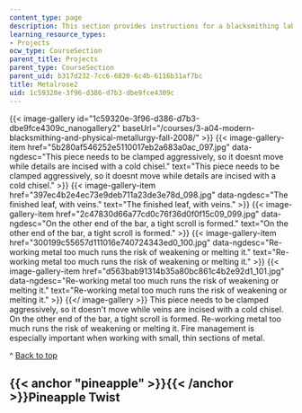 ```yaml
---
content_type: page
description: This section provides instructions for a blacksmithing lab project.
learning_resource_types:
- Projects
ocw_type: CourseSection
parent_title: Projects
parent_type: CourseSection
parent_uid: b317d232-7cc6-6820-6c4b-6116b31af7bc
title: Metalrose2
uid: 1c59320e-3f96-d386-d7b3-dbe9fce4309c
---
```


{{< image-gallery id="1c59320e-3f96-d386-d7b3-dbe9fce4309c_nanogallery2" baseUrl="/courses/3-a04-modern-blacksmithing-and-physical-metallurgy-fall-2008/" >}}
{{< image-gallery-item href="5b280af546252e5110017eb2a683a0ac_097.jpg" data-ngdesc="This piece needs to be clamped aggressively, so it doesnt move while details are incised with a cold chisel." text="This piece needs to be clamped aggressively, so it doesnt move while details are incised with a cold chisel." >}}
{{< image-gallery-item href="397ec4b2e4ec73e9deb711a23de3e78d_098.jpg" data-ngdesc="The finished leaf, with veins." text="The finished leaf, with veins." >}}
{{< image-gallery-item href="2c47830d66a77cd0c76f36d0f0f15c09_099.jpg" data-ngdesc="On the other end of the bar, a tight scroll is formed." text="On the other end of the bar, a tight scroll is formed." >}}
{{< image-gallery-item href="300199c55657d111016e740724343ed0_100.jpg" data-ngdesc="Re-working metal too much runs the risk of weakening or melting it." text="Re-working metal too much runs the risk of weakening or melting it." >}}
{{< image-gallery-item href="d563bab91314b35a80bc861c4b2e92d1_101.jpg" data-ngdesc="Re-working metal too much runs the risk of weakening or melting it." text="Re-working metal too much runs the risk of weakening or melting it." >}}
{{</ image-gallery >}}
This piece needs to be clamped aggressively, so it doesn't move while veins are incised with a cold chisel. On the other end of the bar, a tight scroll is formed. Re-working metal too much runs the risk of weakening or melting it. Fire management is especially important when working with small, thin sections of metal.

^ [Back to top](#top)

{{< anchor "pineapple" >}}{{< /anchor >}}Pineapple Twist
--------------------------------------------------------